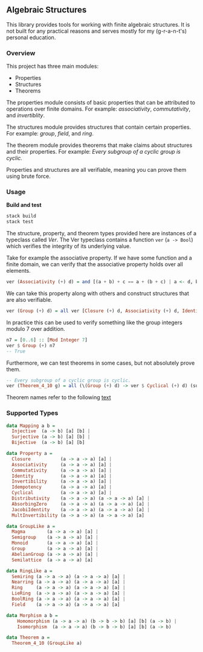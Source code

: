 ## Algebraic Structures

This library provides tools for working with finite algebraic structures. It is not built for any practical reasons and serves mostly for my (g-r-a-n-t's) personal education.

### Overview

This project has three main modules:

- Properties
- Structures
- Theorems

The properties module consists of basic properties that can be attributed to operations over finite domains. For example: *associativity*, *commutativity*, and *invertiblity*.

The structures module provides structures that contain certain properties. For example: *group*, *field*, and *ring*.

The theorem module provides theorems that make claims about structures and their properties. For example: *Every subgroup of a cyclic group is cyclic.*

Properties and structures are all verifiable, meaning you can prove them using brute force.

### Usage

**Build and test**

```sh
stack build
stack test
```

The structure, property, and theorem types provided here are instances of a typeclass called *Ver*. The Ver typeclass contains a function `ver` (`a -> Bool`) which verifies the integrity of its underlying value.

Take for example the associative property. If we have some function and a finite domain, we can verify that the associative property holds over all elements.

```haskell
ver (Associativity (+) d) = and [(a + b) + c == a + (b + c) | a <- d, b <- d, c <- d]
```

We can take this property along with others and construct structures that are also verifiable.

```haskell
ver (Group (+) d) = all ver [Closure (+) d, Associativity (+) d, Identity (+) d, Invertibility (+) d]
```

In practice this can be used to verify something like the group integers modulo 7 over addition.

```haskell
n7 = [0..6] :: [Mod Integer 7]
ver $ Group (+) n7
-- True
```

Furthermore, we can test theorems in some cases, but not absolutely prove them.

```haskell
-- Every subgroup of a cyclic group is cyclic.
ver (Theorem_4_10 g) = all (\(Group (+) d) -> ver $ Cyclical (+) d) (subgroups g)
```

Theorem names refer to the following [text](http://abstract.ups.edu/download/aata-20180801.pdf)

### Supported Types

```haskell
data Mapping a b =
  Injective  (a -> b) [a] [b] |
  Surjective (a -> b) [a] [b] |
  Bijective  (a -> b) [a] [b]

data Property a =
  Closure           (a -> a -> a) [a] |
  Associativity     (a -> a -> a) [a] |
  Commutativity     (a -> a -> a) [a] |
  Identity          (a -> a -> a) [a] |
  Invertibility     (a -> a -> a) [a] |
  Idempotency       (a -> a -> a) [a] |
  Cyclical          (a -> a -> a) [a] |
  Distributivity    (a -> a -> a) (a -> a -> a) [a] |
  AbsorbingZero     (a -> a -> a) (a -> a -> a) [a] |
  JacobiIdentity    (a -> a -> a) (a -> a -> a) [a] |
  MultInvertibility (a -> a -> a) (a -> a -> a) [a]

data GroupLike a =
  Magma        (a -> a -> a) [a] |
  Semigroup    (a -> a -> a) [a] |
  Monoid       (a -> a -> a) [a] |
  Group        (a -> a -> a) [a] |
  AbelianGroup (a -> a -> a) [a] |
  Semilattice  (a -> a -> a) [a]

data RingLike a =
  Semiring (a -> a -> a) (a -> a -> a) [a] |
  Nearring (a -> a -> a) (a -> a -> a) [a] |
  Ring     (a -> a -> a) (a -> a -> a) [a] |
  LieRing  (a -> a -> a) (a -> a -> a) [a] |
  BoolRing (a -> a -> a) (a -> a -> a) [a] |
  Field    (a -> a -> a) (a -> a -> a) [a]

data Morphism a b =
    Homomorphism (a -> a -> a) (b -> b -> b) [a] [b] (a -> b) |
    Isomorphism  (a -> a -> a) (b -> b -> b) [a] [b] (a -> b)

data Theorem a =
  Theorem_4_10 (GroupLike a)
```
